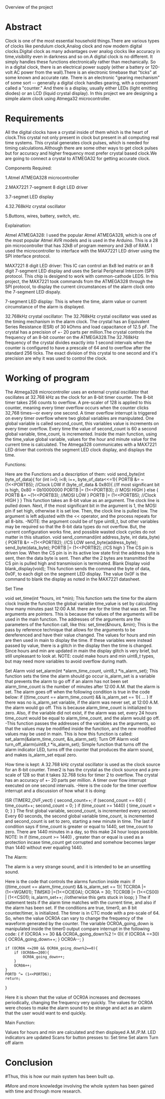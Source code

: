 Overview of the project

# Abstract

Clock is one of the most essential household things.There are various types of clocks like pendulum clock,Analog clock and now modern digital clocks.Digital clock as 
many advantages over analog clocks like accuracy in time,visibility even in darkness and so on.A digital clock is no different. It simply handles these functions
electronically rather than mechanically. So in a digital clock, there is an electrical power supply (either a battery or 120-volt AC power from the wall).There is an
electronic timebase that "ticks" at some known and accurate rate. There is an electronic "gearing mechanism" of some sort -- generally a digital clock handles gearing,
with a component called a "counter." And there is a display, usually either LEDs (light emitting diodes) or an LCD (liquid crystal display).
In this project we are designing a simple alarm clock using Atmega32 microcontroller.

# Requirements

All the digital clocks have a crystal inside of them which is the heart of clock.This crystal not only present in clock but present in all computing real time systems. 
This crystal generates clock pulses, which is needed for timing calculations.Although there are some other ways to get clock pulses but for accuracy and higher
frequency most prefer crystal based clock.We are going to connect a crystal to ATMEGA32 for getting accurate clock.

 Components Required:
 
1.Atmel ATMEGA328 microcontroller

2.MAX7221 7-segment 8 digit LED driver

3.7-segmet LED display

4.32.768kHz crystal oscillator

5.Buttons, wires, battery, switch, etc.


Explaination:

Atmel ATMEGA328:
I used the popular Atmel ATMEGA328, which is one of the most popular Atmel AVR models and is used in the Arduino. 
This is a 28 pin microcontroller that has 32kB of program memory and 2kB of RAM. 
I used the microcontroller to interface with the MAX7221 LED driver using the SPI interface protocol.

MAX7221 8 digit LED driver:
This IC can control an 8x8 led matrix or an 8 digit 7-segment LED display and uses the Serial Peripheral Intercom (SPI) protocol. 
This chip is desigend to work with common-cathode LEDS. In this project, the MAX7221 took commands from the ATMEGA328 through the SPI protocol, to display the
current circumstances of the alarm clock onto the 7-segment LED dispaly.

7-segment LED display:
This is where the time, alarm value or current circumstance of the alarm is displayed.

32.768kHz crystal oscillator:
The 32.768kHz crystal oscillator was used as the timing mechanism in the alarm clock. The crystal has an Equivalent Series Resistance (ESR) of 30 kOhms and load 
capacitance of 12.5 pF. The crystal has a precision of +- 20 parts per million.The crystal controls the frequency of an 8-bit counter on the ATMEGA328.The 32.768kHz 
frequency of the crystal divides exactly into 1 second intervals when the counter is configured to have a prescale of 64 and to overflow after the standard 256 ticks. 
The exact division of this crystal to one second and it's precision are why it was used to control the clock.


# Working of program

The Atmega328 microcontroller uses an external crystal oscillator that oscillates at 32.768 kHz as the clock for an 8-bit timer counter. The 8-bit timer takes 256 counts
to overflow. A pre-scaler of 128 is applied to this counter, meaning every timer overflow occurs when the counter clicks 32,768 times—or every one second.
A timer overflow interrupt is triggered on every timer overflow where two global variables are manipulated. One global variable is called second_count, this variables
value is increments on every timer overflow. Every time the value of second_count is 60 a second global variable, time_count, is incremented. Inside the main function,
using the time_value global variable, values for the hour and minute value for the current time is calculated. The Atmega328 communicates with a MAX7221 LED driver 
that controls the segment LED clock display, and displays the time.

Functions:

Here are the Functions and a description of them:
void send_byte(int byte_of_data){
	for (int i=0; i<8; i++, byte_of_data<<=1){
		PORTB &= ~(1<<PORTB5);    //Clock LOW
		if (byte_of_data & 0x80){    //If most significant bit is high, 0x80 = 0b10000000
			PORTB |= (1<<PORTB3);    // MOSI HIGH
		}
		else {
			PORTB &= ~(1<<PORTB3);    //MOSI LOW
		}
		PORTB |= (1<<PORTB5);    //Clock HIGH
	}
}
This function takes an 8-bit value as an argument. The clock line is pulled down. Next, if the most significant bit in the argument is 1, the MOSI pin if set high, otherwise it is set low. Then, the clock line is pulled low. The argument is left adjusted with the << operator, and the process repeats for all 8-bits. -NOTE: the argument could be of type uint8_t, but other variables may be required so that the 8-bit data types do not overflow. But, the current configuration works fine, and possible wasted clock cycles do not matter in this situation.
void send_command(int address_byte, int data_byte){
	PORTB &= ~(1<<PORTB2);    //CS LOW
	send_byte(address_byte);
	send_byte(data_byte);
	PORTB |= (1<<PORTB2);    //CS high
}
The CS pin is driven low. When the CS pin is in its active low state first the address byte is sent, then the data byte is sent. Then after the 2 bytes are transmitted the CS pin is pulled high and transmission is terminated.
Blank Display
void blank_display(void);
This function sends the command the byte of data, 0x0F, to each digit on the segment LED display. The value 0x0F is the command to blank the display as noted in the MAX7221 datasheet.

Set Time

void set_time(int *hours, int *min);
This function sets the time for the alarm clock
Inside the function the global variable time_value is set by calculating how many minutes past 12:00 A.M. there are for the time that was set.
The arguments are pointers. This is because the values of the arguments will be used in the main function. The addresses of the arguments are the parameters of the function call, like this:
set_time(&hours, &min);
This is the pass by reference technique that allows for the arguments to be dereferenced and have their value changed.
The values for hours and min are then used in main to display the time. If these variables were instead passed by value, there is a glitch in the display then the time is changed. Since hours and min are updated in main the display glitch is very brief, but still unpleasant to look at.
NOTE: could make hours and min uint8_t types, but may need more variables to avoid overflow during math.

Set Alarm
void set_alarm(int *alarm_time_count, uint8_t *is_alarm_set);
This function sets the time the alarm should go occur
is_alarm_set is a variable that prevents the alarm to go off if an alarm has not been set
alarm_time_count is the number of minutes after 12:00 A.M. that the alarm is set.
The alarm goes off when the following condition is true in the code below:
if ((time_count == alarm_time_count) && is_alarm_set == 1){
…
}
If there was no is_alarm_set variable, if the alarm was never set, at 12:00 A.M. the alarm would go off. This is because alarm_time_count is initialized to zero. Also, if the variable did not exist, if the alarm was set, every 24 hours time_count would be equal to alarm_time_count, and the alarm would go off. -This function passes the addresses of the variables as the arguments, so that the values may be modified inside the function, and the new modified values may be used in main.
This is how this function is called:
set_alarm(&alarm_time_count, &is_alarm_set);
Turn Off Alarm
void turn_off_alarm(uint8_t *is_alarm_set);
Simple function that turns off the alarm indicator LED, turns off the counter that produces the alarm sound, and makes is_alarm_set equal zero.

How time is kept:
A 32.768 kHz crystal oscillator is used as the clock source for an 8-bit counter. Timer2 is has the crystal as the clock source and a pre-scale of 128 so that it takes 32.768 ticks for timer 2 to overflow. The crystal has an accuracy of +- 20 parts per million. A timer over flow interrupt executed on one second intervals. -Here is the code for the timer overflow interrupt and a discussion of how what it is doing:

ISR (TIMER2_OVF_vect)
{
	second_count++;
	if (second_count == 60) {
		time_count++;
		second_count = 0;
	}
	if (time_count >= 1440) {
		time_count = 0;
	}
}
The first global variable, second_count, is incremented every second.
Every 60 seconds, the second global variable time_count, is incremented and second_count is set to zero, starting a new minute in time.
The last if condition says if time_count is greater or equal to 1440, set tme_count to zero. There are 1440 minutes in a day, so this make 24 hour loops possible.
NOTE: In if (time_count >= 1440) , greater than or equal is used as a protection incase time_count get corrupted and somehow becomes larger than 1440 without ever equaling 1440.


The Alarm:

The alarm is a very strange sound, and it is intended to be an unsettling sound.

Here is the code that controls the alarms function inside main:
if ((time_count == alarm_time_count) && is_alarm_set == 1){
	TCCR0A |= (1<<WGM01);
	TIMSK0 |=(1<<OCIE0A);
	OCR0A = 30;
	TCCR0B |= (1<<CS00) | (1<<CS01);
	is_alarm_set++;  //otherwise this gets stuck in loop;
}
The if statement tests if the alarm time matches with the current time, and also if the alarm has been set.
If the conditions are true, timer0, an 8 bit counter/timer, is initialized.
The timer is in CTC mode with a pre-scale of 64. So, when the value OCR0A can vary to change the frequency of the waveform generated by the counter.
The variable OCROA_going_down is manipulated inside the timer0 output compare interrupt in the following code:
 {
	if (OCR0A >= 30 && OCR0A_going_down%2 != 0){
		if (OCR0A ==30){
			OCR0A_going_down++;
		}
		OCR0A--;
	}
	
	if (OCR0A <=200 && OCR0A_going_down%2==0){
		if (OCR0A==200){
			OCR0A_going_down++;
		}
		OCR0A++;
	}
	PORTD ^= (1<<PORTD6);
	return;
 }


Here it is shown that the value of OCR0A increases and decreases periodically, changing the frequency very quickly.
The values for OCR0A were choses to make the alarm sound to be strange and act as an alarm that the user would want to end quickly.


Main Function:

Values for hours and min are calculated and then displayed
A.M./P.M. LED indicators are updated
Scans for button presses to:
Set time
Set alarm
Turn off alarm

# Conclusion

#Thus, this is how our main system has been built up.

#More and more knowledge involving the whole system has been gained with time and through more research.
